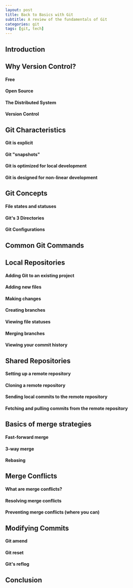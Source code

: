 ```yaml
---
layout: post
title: Back to Basics with Git
subtitle: A review of the fundamentals of Git
categories: git
tags: [git, tech]
---
```


## Introduction



## Why Version Control?

#### Free

#### Open Source

#### The Distributed System

#### Version Control



## Git Characteristics

#### Git is explicit

#### Git "snapshots"

#### Git is optimized for local development

#### Git is designed for non-linear development



## Git Concepts

#### File states and statuses

#### Git's 3 Directories

#### Git Configurations



## Common Git Commands



## Local Repositories

#### Adding Git to an existing project

#### Adding new files

#### Making changes

#### Creating branches

#### Viewing file statuses

#### Merging branches

#### Viewing your commit history


## Shared Repositories 

#### Setting up a remote repository

#### Cloning a remote repository

#### Sending local commits to the remote repository

#### Fetching and pulling commits from the remote repository


## Basics of merge strategies 

#### Fast-forward merge

#### 3-way merge

#### Rebasing


## Merge Conflicts

#### What are merge conflicts?

#### Resolving merge conflicts

#### Preventing merge conflicts (where you can)


## Modifying Commits

#### Git amend

#### Git reset

#### Git's reflog



## Conclusion